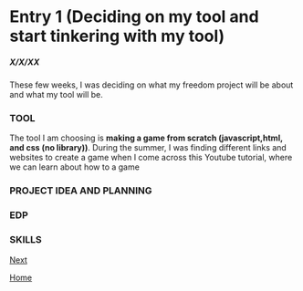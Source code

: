 # Entry 1 (Deciding on my tool and start tinkering with my tool)
##### X/X/XX

These few weeks, I was deciding on what my freedom project will be about and what my tool will be.

### TOOL 
The tool I am choosing is **making a game from scratch (javascript,html, and css (no library))**. During the summer, I was finding different links and websites to create a game when I come across this Youtube tutorial, where we can learn about how to a game 

### PROJECT IDEA AND PLANNING 

### EDP

### SKILLS

[Next](entry02.md)

[Home](../README.md)